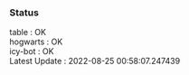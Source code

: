 ### Status


table : OK  
hogwarts : OK  
icy-bot : OK  
Latest Update : 2022-08-25 00:58:07.247439

